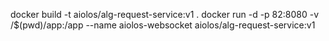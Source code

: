docker build -t aiolos/alg-request-service:v1 .
docker run -d -p 82:8080 -v /$(pwd)/app:/app --name aiolos-websocket aiolos/alg-request-service:v1